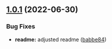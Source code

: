 ## [1.0.1](https://github.com/Se-Gl/greencss-darkmode/compare/v1.0.0...v1.0.1) (2022-06-30)


### Bug Fixes

* **readme:** adjusted readme ([babbe84](https://github.com/Se-Gl/greencss-darkmode/commit/babbe845c175735f6a81e9cf8a0d71265b3101d2))
